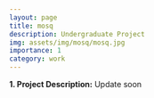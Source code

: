 ```yaml
---
layout: page
title: mosq 
description: Undergraduate Project
img: assets/img/mosq/mosq.jpg
importance: 1
category: work
---
```


<p><b>1. Project Description:</b> Update soon </p>


